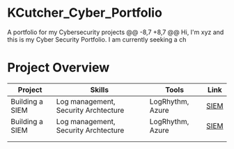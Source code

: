 # KCutcher_Cyber_Portfolio
A portfolio for my Cybersecurity projects
@@ -8,7 +8,7 @@ Hi, I'm xyz and this is my Cyber Security Portfolio. I am currently seeking a ch
# Project Overview 
|     Project     |                 Skills                |     Tools       |      Link       |
| --------------- | ------------------------------------- | --------------- | --------------- |
| Building a SIEM | Log management, Security Archtecture  | LogRhythm, Azure|  <a href="[https://google.com](https://github.com/iMentorYT/SIEM/tree/main)">SIEM</a>   |
| Building a SIEM | Log management, Security Archtecture  | LogRhythm, Azure|  <a href="[https://google.com]https://github.com/iMentorYT/SIEM/tree/main">SIEM</a>   |
|                 |                                       |                 |                 |
|                 |                                       |                 |                 |
